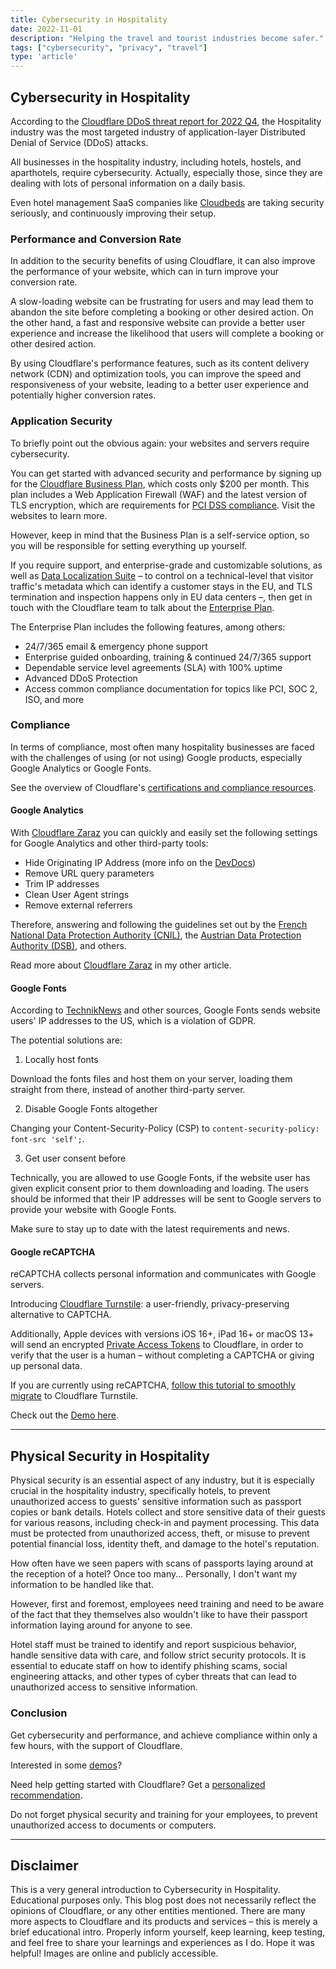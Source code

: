 ```yaml
---
title: Cybersecurity in Hospitality
date: 2022-11-01
description: "Helping the travel and tourist industries become safer."
tags: ["cybersecurity", "privacy", "travel"]
type: 'article'
---
```


## Cybersecurity in Hospitality

According to the [Cloudflare DDoS threat report for 2022 Q4](https://blog.cloudflare.com/ddos-threat-report-2022-q4/), the Hospitality industry was the most targeted industry of application-layer Distributed Denial of Service (DDoS) attacks.

All businesses in the hospitality industry, including hotels, hostels, and aparthotels, require cybersecurity. Actually, especially those, since they are dealing with lots of personal information on a daily basis.

Even hotel management SaaS companies like [Cloudbeds](https://www.cloudbeds.com/cloudbeds-data-security/) are taking security seriously, and continuously improving their setup.


### Performance and Conversion Rate

In addition to the security benefits of using Cloudflare, it can also improve the performance of your website, which can in turn improve your conversion rate.

A slow-loading website can be frustrating for users and may lead them to abandon the site before completing a booking or other desired action. On the other hand, a fast and responsive website can provide a better user experience and increase the likelihood that users will complete a booking or other desired action.

By using Cloudflare's performance features, such as its content delivery network (CDN) and optimization tools, you can improve the speed and responsiveness of your website, leading to a better user experience and potentially higher conversion rates.


### Application Security

To briefly point out the obvious again: your websites and servers require cybersecurity.

You can get started with advanced security and performance by signing up for the [Cloudflare Business Plan](https://www.cloudflare.com/plans/business/), which costs only $200 per month. 
This plan includes a Web Application Firewall (WAF) and the latest version of TLS encryption, which are requirements for [PCI DSS compliance](https://www.cloudflare.com/resources/assets/slt3lc6tev37/1kR1Ql7kIS7wsgPpFYASkG/3860de26da985a63a5e5127d2d28f140/PCI_compliance.pdf). Visit the websites to learn more.

However, keep in mind that the Business Plan is a self-service option, so you will be responsible for setting everything up yourself.

If you require support, and enterprise-grade and customizable solutions, as well as [Data Localization Suite](https://www.cloudflare.com/data-localization/) – to control on a technical-level that visitor traffic's metadata which can identify a customer stays in the EU, and TLS termination and inspection happens only in EU data centers –, then get in touch with the Cloudflare team to talk about the [Enterprise Plan](https://www.cloudflare.com/enterprise/).

The Enterprise Plan includes the following features, among others:
- 24/7/365 email & emergency phone support
- Enterprise guided onboarding, training & continued 24/7/365 support
- Dependable service level agreements (SLA) with 100% uptime
- Advanced DDoS Protection
- Access common compliance documentation for topics like PCI, SOC 2, ISO, and more


### Compliance

In terms of compliance, most often many hospitality businesses are faced with the challenges of using (or not using) Google products, especially Google Analytics or Google Fonts.

See the overview of Cloudflare's [certifications and compliance resources](https://www.cloudflare.com/trust-hub/compliance-resources/).

#### Google Analytics

With [Cloudflare Zaraz](https://developers.cloudflare.com/zaraz/) you can quickly and easily set the following settings for Google Analytics and other third-party tools:
- Hide Originating IP Address (more info on the [DevDocs](https://developers.cloudflare.com/zaraz/faq/#after-moving-from-google-analytics-4-to-zaraz-i-can-no-longer-see-demographics-data-why))
- Remove URL query parameters
- Trim IP addresses
- Clean User Agent strings
- Remove external referrers

Therefore, answering and following the guidelines set out by the [French National Data Protection Authority (CNIL)](https://blog.cloudflare.com/zaraz-privacy-features-in-response-to-cnil/), the [Austrian Data Protection Authority (DSB)](https://blog.cloudflare.com/keep-analytics-tracking-data-in-the-eu-cloudflare-zaraz/), and others.

Read more about [Cloudflare Zaraz](https://davidtofan.com/articles/cloudflare-zaraz/) in my other article.

#### Google Fonts

According to [TechnikNews](https://www.techniknews.net/en/news/datenschutzverletzung-wegen-google-fonts-datenschutzanwalt-mahnt-ab/) and other sources, Google Fonts sends website users' IP addresses to the US, which is a violation of GDPR.

The potential solutions are:

1. Locally host fonts

Download the fonts files and host them on your server, loading them straight from there, instead of another third-party server.

2. Disable Google Fonts altogether

Changing your Content-Security-Policy (CSP) to `content-security-policy: font-src 'self';`.

3. Get user consent before

Technically, you are allowed to use Google Fonts, if the website user has given explicit consent prior to them downloading and loading. The users should be informed that their IP addresses will be sent to Google servers to provide your website with Google Fonts.

Make sure to stay up to date with the latest requirements and news.

#### Google reCAPTCHA

reCAPTCHA collects personal information and communicates with Google servers.

Introducing [Cloudflare Turnstile](https://developers.cloudflare.com/turnstile/): a user-friendly, privacy-preserving alternative to CAPTCHA.

Additionally, Apple devices with versions iOS 16+, iPad 16+ or macOS 13+ will send an encrypted [Private Access Tokens](https://blog.cloudflare.com/eliminating-captchas-on-iphones-and-macs-using-new-standard/) to Cloudflare, in order to verify that the user is a human – without completing a CAPTCHA or giving up personal data.

If you are currently using reCAPTCHA, [follow this tutorial to smoothly migrate](https://developers.cloudflare.com/turnstile/get-started/migrating-from-recaptcha/) to Cloudflare Turnstile.

Check out the [Demo here](https://demo.turnstile.workers.dev/).

* * * *

## Physical Security in Hospitality

Physical security is an essential aspect of any industry, but it is especially crucial in the hospitality industry, specifically hotels, to prevent unauthorized access to guests' sensitive information such as passport copies or bank details. Hotels collect and store sensitive data of their guests for various reasons, including check-in and payment processing. This data must be protected from unauthorized access, theft, or misuse to prevent potential financial loss, identity theft, and damage to the hotel's reputation.

How often have we seen papers with scans of passports laying around at the reception of a hotel? Once too many... Personally, I don't want my information to be handled like that.

However, first and foremost, employees need training and need to be aware of the fact that they themselves also wouldn't like to have their passport information laying around for anyone to see.

Hotel staff must be trained to identify and report suspicious behavior, handle sensitive data with care, and follow strict security protocols. It is essential to educate staff on how to identify phishing scams, social engineering attacks, and other types of cyber threats that can lead to unauthorized access to sensitive information.

### Conclusion

Get cybersecurity and performance, and achieve compliance within only a few hours, with the support of Cloudflare.

Interested in some [demos](https://www.cf-testing.com/)?

Need help getting started with Cloudflare? Get a [personalized recommendation](https://www.cloudflare.com/about-your-website/).

Do not forget physical security and training for your employees, to prevent unauthorized access to documents or computers.

* * * *

## Disclaimer

This is a very general introduction to Cybersecurity in Hospitality. Educational purposes only. This blog post does not necessarily reflect the opinions of Cloudflare, or any other entities mentioned. There are many more aspects to Cloudflare and its products and services – this is merely a brief educational intro. Properly inform yourself, keep learning, keep testing, and feel free to share your learnings and experiences as I do. Hope it was helpful! Images are online and publicly accessible.
